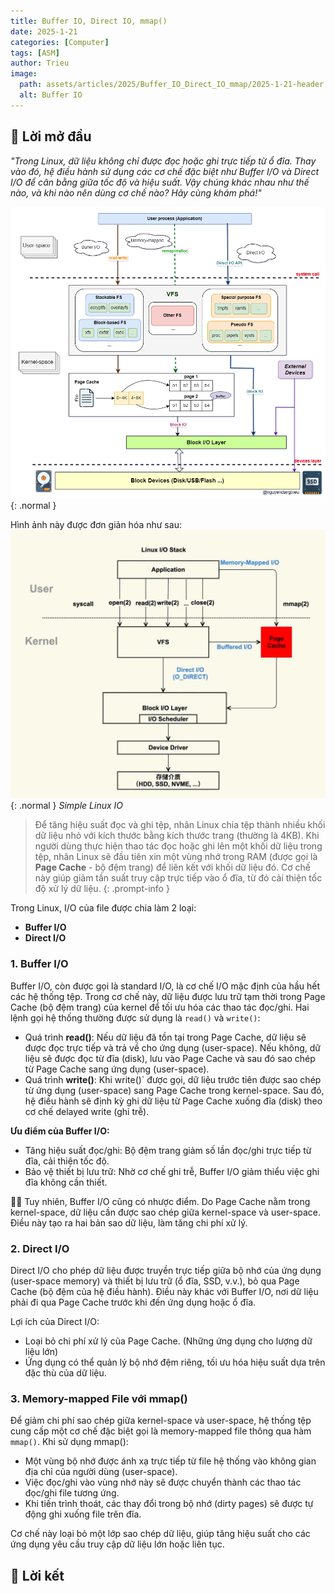 ```yaml
---
title: Buffer IO, Direct IO, mmap()
date: 2025-1-21
categories: [Computer]
tags: [ASM]
author: Trieu
image:
  path: assets/articles/2025/Buffer_IO_Direct_IO_mmap/2025-1-21-header.png
  alt: Buffer IO
---
```


## 🍃 Lời mở đầu
*"Trong Linux, dữ liệu không chỉ được đọc hoặc ghi trực tiếp từ ổ đĩa. Thay vào đó, hệ điều hành sử dụng các cơ chế đặc biệt như Buffer I/O và Direct I/O để cân bằng giữa tốc độ và hiệu suất. Vậy chúng khác nhau như thế nào, và khi nào nên dùng cơ chế nào? Hãy cùng khám phá!"*

![LinuxIO](/assets/articles/2025/Buffer_IO_Direct_IO_mmap/2025-1-21-LinuxIO.PNG){: .normal }

Hình ảnh này được đơn giản hóa như sau:
![Simple Linux io](/assets/articles/2025/Buffer_IO_Direct_IO_mmap/2025-1-22-SimpleLinuxIO.png){: .normal }
_Simple Linux IO_

> Để tăng hiệu suất đọc và ghi tệp, nhân Linux chia tệp thành nhiều khối dữ liệu nhỏ với kích thước bằng kích thước trang (thường là 4KB). Khi người dùng thực hiện thao tác đọc hoặc ghi lên một khối dữ liệu trong tệp, nhân Linux sẽ đầu tiên xin một vùng nhớ trong RAM (được gọi là **Page Cache** - bộ đệm trang) để liên kết với khối dữ liệu đó. Cơ chế này giúp giảm tần suất truy cập trực tiếp vào ổ đĩa, từ đó cải thiện tốc độ xử lý dữ liệu.
{: .prompt-info }

Trong Linux, I/O của file được chia làm 2 loại:
-	**Buffer I/O**
-	**Direct I/O**

### 1. Buffer I/O 
Buffer I/O, còn được gọi là standard I/O, là cơ chế I/O mặc định của hầu hết các hệ thống tệp. Trong cơ chế này, dữ liệu được lưu trữ tạm thời trong Page Cache (bộ đệm trang) của kernel để tối ưu hóa các thao tác đọc/ghi. Hai lệnh gọi hệ thống thường được sử dụng là `read()` và `write()`:
- Quá trình **read()**: Nếu dữ liệu đã tồn tại trong Page Cache, dữ liệu sẽ được đọc trực tiếp và trả về cho ứng dụng (user-space). Nếu không, dữ liệu sẽ được đọc từ đĩa (disk), lưu vào Page Cache và sau đó sao chép từ Page Cache sang ứng dụng (user-space).
- Quá trình **write()**: Khi write()` được gọi, dữ liệu trước tiên được sao chép từ ứng dụng (user-space) sang Page Cache trong kernel-space. Sau đó, hệ điều hành sẽ định kỳ ghi dữ liệu từ Page Cache xuống đĩa (disk) theo cơ chế delayed write (ghi trễ).
    
**Ưu điểm của Buffer I/O:**
- Tăng hiệu suất đọc/ghi: Bộ đệm trang giảm số lần đọc/ghi trực tiếp từ đĩa, cải thiện tốc độ.
- Bảo vệ thiết bị lưu trữ: Nhờ cơ chế ghi trễ, Buffer I/O giảm thiểu việc ghi đĩa không cần thiết.
  
⛓️‍💥 Tuy nhiên, Buffer I/O cũng có nhược điểm. Do Page Cache nằm trong kernel-space, dữ liệu cần được sao chép giữa kernel-space và user-space. Điều này tạo ra hai bản sao dữ liệu, làm tăng chi phí xử lý.

### 2. Direct I/O 
Direct I/O cho phép dữ liệu được truyền trực tiếp giữa bộ nhớ của ứng dụng (user-space memory) và thiết bị lưu trữ (ổ đĩa, SSD, v.v.), bỏ qua Page Cache (bộ đệm của hệ điều hành). Điều này khác với Buffer I/O, nơi dữ liệu phải đi qua Page Cache trước khi đến ứng dụng hoặc ổ đĩa.

Lợi ích của Direct I/O:
- Loại bỏ chi phí xử lý của Page Cache. (Những ứng dụng cho lượng dữ liệu lớn)
- Ứng dụng có thể quản lý bộ nhớ đệm riêng, tối ưu hóa hiệu suất dựa trên đặc thù của dữ liệu.

### 3. Memory-mapped File với mmap()
Để giảm chi phí sao chép giữa kernel-space và user-space, hệ thống tệp cung cấp một cơ chế đặc biệt gọi là memory-mapped file thông qua hàm `mmap()`. Khi sử dụng mmap():
- Một vùng bộ nhớ được ánh xạ trực tiếp từ file hệ thống vào không gian địa chỉ của người dùng (user-space).
- Việc đọc/ghi vào vùng nhớ này sẽ được chuyển thành các thao tác đọc/ghi file tương ứng.
- Khi tiến trình thoát, các thay đổi trong bộ nhớ (dirty pages) sẽ được tự động ghi xuống file trên đĩa.

Cơ chế này loại bỏ một lớp sao chép dữ liệu, giúp tăng hiệu suất cho các ứng dụng yêu cầu truy cập dữ liệu lớn hoặc liên tục.

## 🎍 Lời kết 
